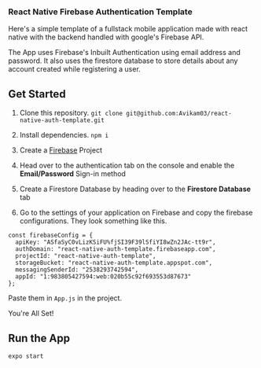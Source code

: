 ### React Native Firebase Authentication Template

Here's a simple template of a fullstack mobile application made with react native with the backend handled with google's Firebase API.

The App uses Firebase's Inbuilt Authentication using email address and password. It also uses the firestore database to store details about any account created while registering a user.

## Get Started
1. Clone this repository.
`git clone git@github.com:Avikam03/react-native-auth-template.git`

2. Install dependencies.
```npm i```

3. Create a [Firebase](https://console.firebase.google.com/) Project 

4. Head over to the authentication tab on the console and enable the **Email/Password** Sign-in method

5. Create a Firestore Database by heading over to the **Firestore Database** tab

6. Go to the settings of your application on Firebase and copy the firebase configurations.
They look something like this.

```
const firebaseConfig = {
  apiKey: "ASfaSyC0vLizKSiFU%fjSI39F39lSfiYI8wZn2JAc-tt9r",
  authDomain: "react-native-auth-template.firebaseapp.com",
  projectId: "react-native-auth-template",
  storageBucket: "react-native-auth-template.appspot.com",
  messagingSenderId: "2538293742594",
  appId: "1:983805427594:web:020b55c92f693553d87673"
};
```

Paste them in `App.js` in the project.

You're All Set!

## Run the App

```expo start```
